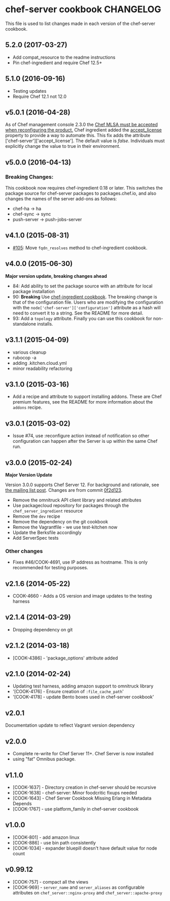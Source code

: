 # chef-server cookbook CHANGELOG

This file is used to list changes made in each version of the chef-server cookbook.

## 5.2.0 (2017-03-27)

- Add compat_resource to the readme instructions
- Pin chef-ingredient and require Chef 12.5+

## 5.1.0 (2016-09-16)
- Testing updates
- Require Chef 12.1 not 12.0

## v5.0.1 (2016-04-28)

As of Chef management console 2.3.0 the [Chef MLSA must be accepted when reconfiguring the product.](https://docs.chef.io/install_server.html) Chef ingredient added the [accept_license](https://github.com/chef-cookbooks/chef-ingredient/pull/101) property to provide a way to automate this. This fix adds the attribute ['chef-server']['accept_license']. The default value is _false_. Individuals must explicitly change the value to true in their environment. 

## v5.0.0 (2016-04-13)

### Breaking Changes:

This cookbook now requires chef-ingredient 0.18 or later. This switches the package source for chef-server packages to packages.chef.io, and also changes the names of the server add-ons as follows:

- chef-ha -> ha
- chef-sync -> sync
- push-server -> push-jobs-server

## v4.1.0 (2015-08-31)

- [#105](https://github.com/chef-cookbooks/chef-server): Move `fqdn_resolves` method to chef-ingredient cookbook.

## v4.0.0 (2015-06-30)

**Major version update, breaking changes ahead**

- 84: Add ability to set the package source with an attribute for local package installation
- 90: **Breaking** Use [chef-ingredient cookbook](https://supermarket.chef.io/cookbooks/chef-ingredient). The breaking change is that of the configuration file. Users who are modifying the configuration with the `node['chef-server']['configuration']` attribute as a hash will need to convert it to a string. See the README for more detail.
- 93: Add a `topology` attribute. Finally you can use this cookbook for non-standalone installs.

## v3.1.1 (2015-04-09)

- various cleanup
- rubocop -a
- adding .kitchen.cloud.yml
- minor readability refactoring

## v3.1.0 (2015-03-16)

- Add a recipe and attribute to support installing addons. These are Chef premium features, see the README for more information about the `addons` recipe.

## v3.0.1 (2015-03-02)

- Issue #74, use :reconfigure action instead of notification so other configuration can happen after the Server is up within the same Chef run.

## v3.0.0 (2015-02-24)

**Major Version Update**

Version 3.0.0 supports Chef Server 12. For background and rationale, see [the mailing list post](http://lists.opscode.com/sympa/arc/chef/2015-02/msg00351.html). Changes are from commit [0f2d123](https://github.com/chef-cookbooks/chef-server/commit/0f2d123ad9ebb40ac18fdabdeee2d66735604bbe).

- Remove the omnitruck API client library and related attributes
- Use packagecloud repository for packages through the `chef_server_ingredient` resource
- Remove the `dev` recipe
- Remove the dependency on the git cookbook
- Remove the Vagrantfile - we use test-kitchen now
- Update the Berksfile accordingly
- Add ServerSpec tests

### Other changes

- Fixes #46/COOK-4691, use IP address as hostname. This is only recommended for testing purposes.

## v2.1.6 (2014-05-22)

- COOK-4660 - Adds a OS version and image updates to the testing harness

## v2.1.4 (2014-03-29)

- Dropping dependency on git

## v2.1.2 (2014-03-18)

- [COOK-4386] - 'package_options' attribute added

## v2.1.0 (2014-02-24)

- Updating test harness, adding amazon support to omnitruck library
- '[COOK-4176] - Ensure creation of `:file_cache_path`'
- '[COOK-4178] - update Bento boxes used in chef-server cookbook'

## v2.0.1

Documentation update to reflect Vagrant version dependency

## v2.0.0

- Complete re-write for Chef Server 11+. Chef Server is now installed
- using "fat" Omnibus package.

## v1.1.0

- [COOK-1637] - Directory creation in chef-server should be recursive
- [COOK-1638] - chef-server: Minor foodcritic fixups needed
- [COOK-1643] - Chef Server Cookbook Missing Erlang in Metadata Depends
- [COOK-1767] - use platform_family in chef-server cookbook

## v1.0.0

- [COOK-801] - add amazon linux
- [COOK-886] - use bin path consistently
- [COOK-1034] - expander bluepill doesn't have default value for node count

## v0.99.12

- [COOK-757] - compact all the views
- [COOK-969] - `server_name` and `server_aliases` as configurable attributes on `chef_server::nginx-proxy` and `chef_server::apache-proxy`
